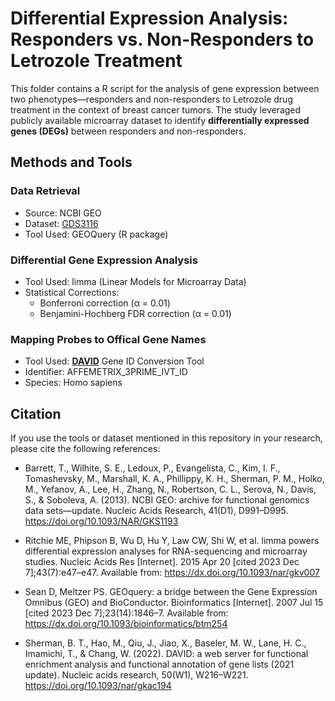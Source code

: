 # Differential Expression Analysis: Responders vs. Non-Responders to Letrozole Treatment 
This folder contains a R script for the analysis of gene expression between two phenotypes—responders and non-responders to Letrozole drug treatment in the context of breast cancer tumors. 
The study leveraged publicly available microarray dataset to identify **differentially expressed genes (DEGs)** between responders and non-responders.

## Methods and Tools
### Data Retrieval
- Source: NCBI GEO
- Dataset: [GDS3116](https://www.ncbi.nlm.nih.gov/sites/GDSbrowser?acc=GDS3116)
- Tool Used: GEOQuery (R package)
       
### Differential Gene Expression Analysis
- Tool Used: limma (Linear Models for Microarray Data)
- Statistical Corrections:
  - Bonferroni correction (α = 0.01)
  - Benjamini-Hochberg FDR correction (α = 0.01)

### Mapping Probes to Offical Gene Names
- Tool Used: **[DAVID](https://david.ncifcrf.gov/conversion.jsp)** Gene ID Conversion Tool 
- Identifier: AFFEMETRIX_3PRIME_IVT_ID
- Species: Homo sapiens

## Citation
If you use the tools or dataset mentioned in this repository in your research, please cite the following references:

- Barrett, T., Wilhite, S. E., Ledoux, P., Evangelista, C., Kim, I. F., Tomashevsky, M., Marshall, K. A., Phillippy, K. H., Sherman, P. M., Holko, M., Yefanov, A., Lee, H., Zhang, N., Robertson, C. L., Serova, N., Davis, S., & Soboleva, A. (2013). NCBI GEO: archive for functional genomics data sets—update. Nucleic Acids Research, 41(D1), D991–D995. https://doi.org/10.1093/NAR/GKS1193

- Ritchie ME, Phipson B, Wu D, Hu Y, Law CW, Shi W, et al. limma powers differential expression analyses for RNA-sequencing and microarray studies. Nucleic Acids Res [Internet]. 2015 Apr 20 [cited 2023 Dec 7];43(7):e47–e47. Available from: https://dx.doi.org/10.1093/nar/gkv007

- Sean D, Meltzer PS. GEOquery: a bridge between the Gene Expression Omnibus (GEO) and BioConductor. Bioinformatics [Internet]. 2007 Jul 15 [cited 2023 Dec 7];23(14):1846–7. Available from: https://dx.doi.org/10.1093/bioinformatics/btm254

- Sherman, B. T., Hao, M., Qiu, J., Jiao, X., Baseler, M. W., Lane, H. C., Imamichi, T., & Chang, W. (2022). DAVID: a web server for functional enrichment analysis and functional annotation of gene lists (2021 update). Nucleic acids research, 50(W1), W216–W221. https://doi.org/10.1093/nar/gkac194

